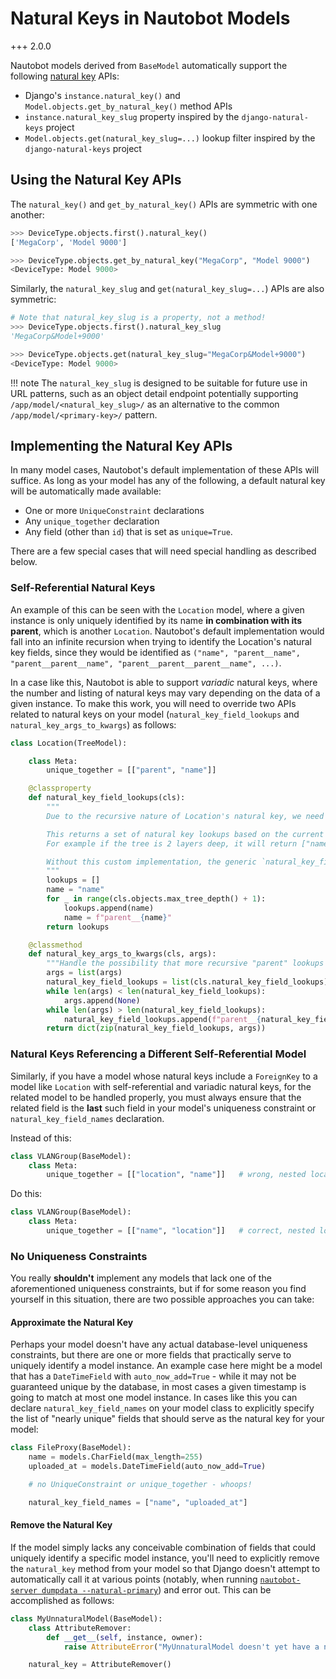 # Natural Keys in Nautobot Models

+++ 2.0.0

Nautobot models derived from `BaseModel` automatically support the following [natural key](https://docs.djangoproject.com/en/3.2/topics/serialization/#natural-keys) APIs:

- Django's `instance.natural_key()` and `Model.objects.get_by_natural_key()` method APIs
- `instance.natural_key_slug` property inspired by the `django-natural-keys` project
- `Model.objects.get(natural_key_slug=...)` lookup filter inspired by the `django-natural-keys` project

## Using the Natural Key APIs

The `natural_key()` and `get_by_natural_key()` APIs are symmetric with one another:

```python
>>> DeviceType.objects.first().natural_key()
['MegaCorp', 'Model 9000']

>>> DeviceType.objects.get_by_natural_key("MegaCorp", "Model 9000")
<DeviceType: Model 9000>
```

Similarly, the `natural_key_slug` and `get(natural_key_slug=...`) APIs are also symmetric:

```python
# Note that natural_key_slug is a property, not a method!
>>> DeviceType.objects.first().natural_key_slug
'MegaCorp&Model+9000'

>>> DeviceType.objects.get(natural_key_slug="MegaCorp&Model+9000")
<DeviceType: Model 9000>
```

!!! note
    The `natural_key_slug` is designed to be suitable for future use in URL patterns, such as an object detail endpoint potentially supporting `/app/model/<natural_key_slug>/` as an alternative to the common `/app/model/<primary-key>/` pattern.

## Implementing the Natural Key APIs

In many model cases, Nautobot's default implementation of these APIs will suffice. As long as your model has any of the following, a default natural key will be automatically made available:

- One or more `UniqueConstraint` declarations
- Any `unique_together` declaration
- Any field (other than `id`) that is set as `unique=True`.

There are a few special cases that will need special handling as described below.

### Self-Referential Natural Keys

An example of this can be seen with the `Location` model, where a given instance is only uniquely identified by its name **in combination with its parent**, which is another `Location`. Nautobot's default implementation would fall into an infinite recursion when trying to identify the Location's natural key fields, since they would be identified as  `("name", "parent__name", "parent__parent__name", "parent__parent__parent__name", ...)`.

In a case like this, Nautobot is able to support _variadic_ natural keys, where the number and listing of natural keys may vary depending on the data of a given instance. To make this work, you will need to override two APIs related to natural keys on your model (`natural_key_field_lookups` and `natural_key_args_to_kwargs`) as follows:

```python
class Location(TreeModel):

    class Meta:
        unique_together = [["parent", "name"]]

    @classproperty
    def natural_key_field_lookups(cls):
        """
        Due to the recursive nature of Location's natural key, we need a custom implementation of this property.

        This returns a set of natural key lookups based on the current maximum depth of the Location tree.
        For example if the tree is 2 layers deep, it will return ["name", "parent__name", "parent__parent__name"].

        Without this custom implementation, the generic `natural_key_field_lookups` would recurse infinitely.
        """
        lookups = []
        name = "name"
        for _ in range(cls.objects.max_tree_depth() + 1):
            lookups.append(name)
            name = f"parent__{name}"
        return lookups

    @classmethod
    def natural_key_args_to_kwargs(cls, args):
        """Handle the possibility that more recursive "parent" lookups were specified than we initially expected."""
        args = list(args)
        natural_key_field_lookups = list(cls.natural_key_field_lookups)
        while len(args) < len(natural_key_field_lookups):
            args.append(None)
        while len(args) > len(natural_key_field_lookups):
            natural_key_field_lookups.append(f"parent__{natural_key_field_lookups[-1]}")
        return dict(zip(natural_key_field_lookups, args))
```

### Natural Keys Referencing a Different Self-Referential Model

Similarly, if you have a model whose natural keys include a `ForeignKey` to a model like `Location` with self-referential and variadic natural keys, for the related model to be handled properly, you must always ensure that the related field is the **last** such field in your model's uniqueness constraint or `natural_key_field_names` declaration.

Instead of this:

```python
class VLANGroup(BaseModel):
    class Meta:
        unique_together = [["location", "name"]]   # wrong, nested location natural key cannot be variadic
```

Do this:

```python
class VLANGroup(BaseModel):
    class Meta:
        unique_together = [["name", "location"]]   # correct, nested location natural key can be variadic
```

### No Uniqueness Constraints

You really **shouldn't** implement any models that lack one of the aforementioned uniqueness constraints, but if for some reason you find yourself in this situation, there are two possible approaches you can take:

#### Approximate the Natural Key

Perhaps your model doesn't have any actual database-level uniqueness constraints, but there are one or more fields that practically serve to uniquely identify a model instance. An example case here might be a model that has a `DateTimeField` with `auto_now_add=True` - while it may not be guaranteed unique by the database, in most cases a given timestamp is going to match at most one model instance. In cases like this you can declare `natural_key_field_names` on your model class to explicitly specify the list of "nearly unique" fields that should serve as the natural key for your model:

```python
class FileProxy(BaseModel):
    name = models.CharField(max_length=255)
    uploaded_at = models.DateTimeField(auto_now_add=True)

    # no UniqueConstraint or unique_together - whoops!

    natural_key_field_names = ["name", "uploaded_at"]
```

#### Remove the Natural Key

If the model simply lacks any conceivable combination of fields that could uniquely identify a specific model instance, you'll need to explicitly remove the `natural_key` method from your model so that Django doesn't attempt to automatically call it at various points (notably, when running [`nautobot-server dumpdata --natural-primary`](../administration/nautobot-server.md#dumpdata)) and error out. This can be accomplished as follows:

```python
class MyUnnaturalModel(BaseModel):
    class AttributeRemover:
        def __get__(self, instance, owner):
            raise AttributeError("MyUnnaturalModel doesn't yet have a natural key!")

    natural_key = AttributeRemover()
```
